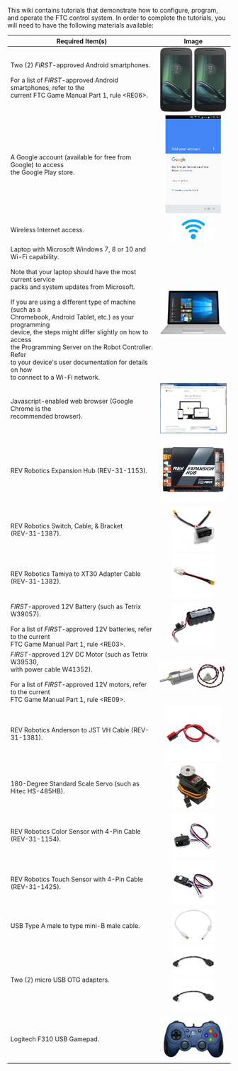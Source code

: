 This wiki contains tutorials that demonstrate how to configure, program, and operate the FTC control system.  In order to complete the tutorials, you will need to have the following materials available:

| Required Item(s) | Image |
| ----------- | :---: |
| Two (2) _FIRST_-approved Android smartphones. <br/><br/>For a list of _FIRST_-approved Android smartphones, refer to the<br/> current FTC Game Manual Part 1, rule \<RE06\>. | <img src="https://github.com/FIRST-Tech-Challenge/WikiSupport/blob/master/ftc_app/images/twoAndroidPhones.jpg" alt="2 Android Phones" width="150"> |
| A Google account (available for free from Google) to access <br/>the Google Play store. | <img src="https://github.com/FIRST-Tech-Challenge/WikiSupport/blob/master/ftc_app/images/GoogleAccount.jpg" width="125"> |
| Wireless Internet access. | <img src="https://github.com/FIRST-Tech-Challenge/WikiSupport/blob/master/ftc_app/images/WiFiSymbol.jpg"  width="100"> |
| Laptop with Microsoft Windows 7, 8 or 10 and Wi-Fi capability.<br/><br/>Note that your laptop should have the most current service <br/>packs and system updates from Microsoft.<br/><br/>If you are using a different type of machine (such as a <br/>Chromebook, Android Tablet, etc.) as your programming <br/>device, the steps might differ slightly on how to access <br/>the Programming Server on the Robot Controller. Refer <br/>to your device's user documentation for details on how <br/>to connect to a Wi-Fi network. | <img src="https://github.com/FIRST-Tech-Challenge/WikiSupport/blob/master/ftc_app/images/Laptop.jpg"  width="150"> |
| Javascript-enabled web browser (Google Chrome is the <br/>recommended browser). | <img src="https://github.com/FIRST-Tech-Challenge/WikiSupport/blob/master/ftc_app/images/ChromeBrowser.jpg"  width="150"> |
| REV Robotics Expansion Hub (REV-31-1153). | <img src="https://github.com/FIRST-Tech-Challenge/WikiSupport/blob/master/ftc_app/images/ExpansionHub.jpg"  width="150"> |
| REV Robotics Switch, Cable, & Bracket <br/>(REV-31-1387). | <img src="https://github.com/FIRST-Tech-Challenge/WikiSupport/blob/master/ftc_app/images/REVSwitch.jpg"  width="100"> |
| REV Robotics Tamiya to XT30 Adapter Cable (REV-31-1382). | <img src="https://github.com/FIRST-Tech-Challenge/WikiSupport/blob/master/ftc_app/images/TamiyaAdapter.jpg"  width="100"> |
| _FIRST_-approved 12V Battery (such as Tetrix W39057).<br/><br/>For a list of _FIRST_-approved 12V batteries, refer to the current <br/>FTC Game Manual Part 1, rule \<RE03\>. | <img src="https://github.com/FIRST-Tech-Challenge/WikiSupport/blob/master/ftc_app/images/Battery.jpg"  width="100"> |
| _FIRST_-approved 12V DC Motor (such as Tetrix W39530, <br/>with power cable W41352). <br/><br/>For a list of _FIRST_-approved 12V motors, refer to the current <br/>FTC Game Manual Part 1, rule \<RE09\>.  | <img src="https://github.com/FIRST-Tech-Challenge/WikiSupport/blob/master/ftc_app/images/MotorAndCable.jpg"  width="175"> |
| REV Robotics Anderson to JST VH Cable (REV-31-1381).  | <img src="https://github.com/FIRST-Tech-Challenge/WikiSupport/blob/master/ftc_app/images/AndersonToJST.jpg"  width="125"> |
| 180-Degree Standard Scale Servo (such as <br/>Hitec HS-485HB). | <img src="https://github.com/FIRST-Tech-Challenge/WikiSupport/blob/master/ftc_app/images/HitecServo.jpg"  width="100"> |
| REV Robotics Color Sensor with 4-Pin Cable <br/>(REV-31-1154). | <img src="https://github.com/FIRST-Tech-Challenge/WikiSupport/blob/master/ftc_app/images/REVColorSensor.jpg"  width="100"> |
| REV Robotics Touch Sensor with 4-Pin Cable <br/>(REV-31-1425). | <img src="https://github.com/FIRST-Tech-Challenge/WikiSupport/blob/master/ftc_app/images/REVTouchSensor.jpg"  width="100"> |
| USB Type A male to type mini-B male cable. | <img src="https://github.com/FIRST-Tech-Challenge/WikiSupport/blob/master/ftc_app/images/USBTypeACable.jpg"  width="100"> |
| Two (2) micro USB OTG adapters. | <img src="https://github.com/FIRST-Tech-Challenge/WikiSupport/blob/master/ftc_app/images/OTGAdapter.jpg"  width="100"> <img src="https://github.com/FIRST-Tech-Challenge/WikiSupport/blob/master/ftc_app/images/OTGAdapter.jpg"  width="100"> |
| Logitech F310 USB Gamepad. | <img src="https://github.com/FIRST-Tech-Challenge/WikiSupport/blob/master/ftc_app/images/LogitechF310.jpg"  width="150"> |
